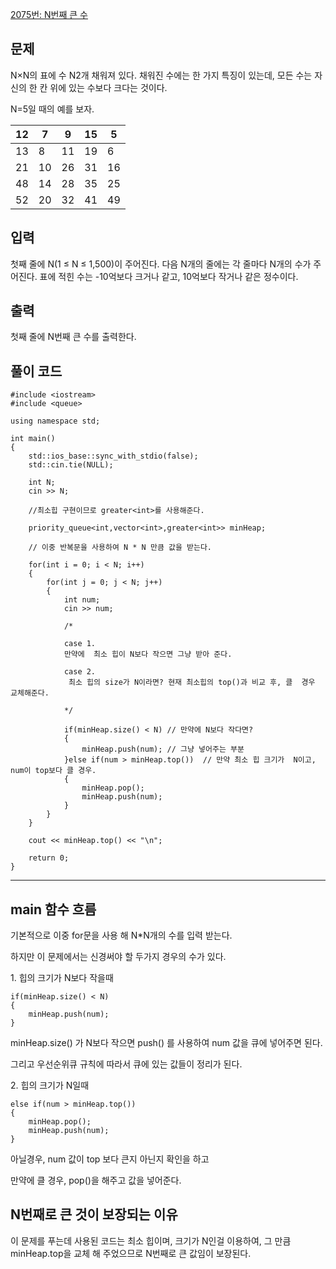 [2075번: N번째 큰 수](https://www.acmicpc.net/problem/2075)

## 문제

N×N의 표에 수 N2개 채워져 있다. 채워진 수에는 한 가지 특징이 있는데, 모든 수는 자신의 한 칸 위에 있는 수보다 크다는 것이다.

N=5일 때의 예를 보자.

| 12 | 7 | 9 | 15 | 5 |
| --- | --- | --- | --- | --- |
| 13 | 8 | 11 | 19 | 6 |
| 21 | 10 | 26 | 31 | 16 |
| 48 | 14 | 28 | 35 | 25 |
| 52 | 20 | 32 | 41 | 49 |

## 입력

첫째 줄에 N(1 ≤ N ≤ 1,500)이 주어진다. 다음 N개의 줄에는 각 줄마다 N개의 수가 주어진다. 표에 적힌 수는 -10억보다 크거나 같고, 10억보다 작거나 같은 정수이다.

## 출력

첫째 줄에 N번째 큰 수를 출력한다.

## 풀이 코드

```
#include <iostream>
#include <queue>

using namespace std;

int main()
{
    std::ios_base::sync_with_stdio(false);
    std::cin.tie(NULL);

    int N;
    cin >> N;

    //최소힙 구현이므로 greater<int>를 사용해준다.

    priority_queue<int,vector<int>,greater<int>> minHeap;

    // 이중 반복문을 사용하여 N * N 만큼 값을 받는다. 

    for(int i = 0; i < N; i++)
    {
        for(int j = 0; j < N; j++)
        {
            int num;
            cin >> num;

            /*

            case 1.
            만약에  최소 힙이 N보다 작으면 그냥 받아 준다.

            case 2.
             최소 힙의 size가 N이라면? 현재 최소힙의 top()과 비교 후, 클  경우 교체해준다.

            */

            if(minHeap.size() < N) // 만약에 N보다 작다면? 
            {
                minHeap.push(num); // 그냥 넣어주는 부분 
            }else if(num > minHeap.top())  // 만약 최소 힙 크기가  N이고, num이 top보다 클 경우.   
            {
                minHeap.pop();
                minHeap.push(num);
            }
        }
    }

    cout << minHeap.top() << "\n";

    return 0; 
}
```

---

## main 함수 흐름

기본적으로 이중 for문을 사용 해 N\*N개의 수를 입력 받는다.

하지만 이 문제에서는 신경써야 할 두가지 경우의 수가 있다.

1\. 힙의 크기가 N보다 작을때

```
if(minHeap.size() < N)
{
    minHeap.push(num);
}
```

minHeap.size() 가 N보다 작으면 push() 를 사용하여 num 값을 큐에 넣어주면 된다. 

그리고 우선순위큐 규칙에 따라서 큐에 있는 값들이 정리가 된다.  

2\. 힙의 크기가 N일때

```
else if(num > minHeap.top())
{
    minHeap.pop();
    minHeap.push(num);
}
```

아닐경우, num 값이 top 보다 큰지 아닌지 확인을 하고  

만약에 클 경우, pop()을 해주고 값을 넣어준다. 

## N번째로 큰 것이 보장되는 이유

이 문제를 푸는데 사용된 코드는 최소 힙이며, 크기가 N인걸 이용하여, 그 만큼 minHeap.top을 교체 해 주었으므로 N번째로 큰 값임이 보장된다.